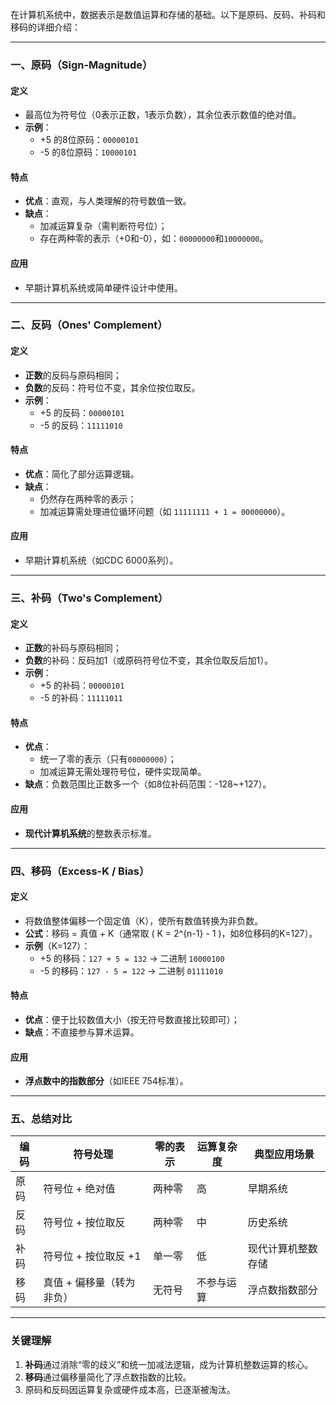 
在计算机系统中，数据表示是数值运算和存储的基础。以下是原码、反码、补码和移码的详细介绍：

---

### 一、原码（Sign-Magnitude）
#### 定义
- 最高位为符号位（0表示正数，1表示负数），其余位表示数值的绝对值。
- **示例**：
  - +5 的8位原码：`00000101`
  - -5 的8位原码：`10000101`

#### 特点
- **优点**：直观，与人类理解的符号数值一致。
- **缺点**：
  - 加减运算复杂（需判断符号位）；
  - 存在两种零的表示（+0和-0），如：`00000000`和`10000000`。

#### 应用
- 早期计算机系统或简单硬件设计中使用。

---

### 二、反码（Ones' Complement）
#### 定义
- **正数**的反码与原码相同；
- **负数**的反码：符号位不变，其余位按位取反。
- **示例**：
  - +5 的反码：`00000101`
  - -5 的反码：`11111010`

#### 特点
- **优点**：简化了部分运算逻辑。
- **缺点**：
  - 仍然存在两种零的表示；
  - 加减运算需处理进位循环问题（如 `11111111 + 1 = 00000000`）。

#### 应用
- 早期计算机系统（如CDC 6000系列）。

---

### 三、补码（Two's Complement）
#### 定义
- **正数**的补码与原码相同；
- **负数**的补码：反码加1（或原码符号位不变，其余位取反后加1）。
- **示例**：
  - +5 的补码：`00000101`
  - -5 的补码：`11111011`

#### 特点
- **优点**：
  - 统一了零的表示（只有`00000000`）；
  - 加减运算无需处理符号位，硬件实现简单。
- **缺点**：负数范围比正数多一个（如8位补码范围：-128~+127）。

#### 应用
- **现代计算机系统**的整数表示标准。

---

### 四、移码（Excess-K / Bias）
#### 定义
- 将数值整体偏移一个固定值（K），使所有数值转换为非负数。
- **公式**：移码 = 真值 + K（通常取 \( K = 2^{n-1} - 1 \)，如8位移码的K=127）。
- **示例**（K=127）：
  - +5 的移码：`127 + 5 = 132` → 二进制 `10000100`
  - -5 的移码：`127 - 5 = 122` → 二进制 `01111010`

#### 特点
- **优点**：便于比较数值大小（按无符号数直接比较即可）；
- **缺点**：不直接参与算术运算。

#### 应用
- **浮点数中的指数部分**（如IEEE 754标准）。

---

### 五、总结对比
| 编码 | 符号处理                  | 零的表示 | 运算复杂度 | 典型应用场景       |
| ---- | ------------------------- | -------- | ---------- | ------------------ |
| 原码 | 符号位 + 绝对值           | 两种零   | 高         | 早期系统           |
| 反码 | 符号位 + 按位取反         | 两种零   | 中         | 历史系统           |
| 补码 | 符号位 + 按位取反 +1      | 单一零   | 低         | 现代计算机整数存储 |
| 移码 | 真值 + 偏移量（转为非负） | 无符号   | 不参与运算 | 浮点数指数部分     |

---

### 关键理解
1. **补码**通过消除“零的歧义”和统一加减法逻辑，成为计算机整数运算的核心。
2. **移码**通过偏移量简化了浮点数指数的比较。
3. 原码和反码因运算复杂或硬件成本高，已逐渐被淘汰。